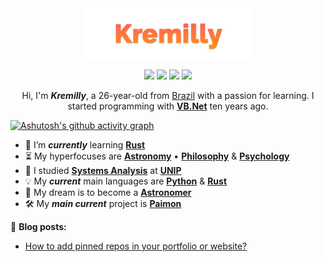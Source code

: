 <div align="center">
  <img src="images/kremilly.png" align="center" height="84" align="left" />
</div>

<p></p>

<p align='center'>
  <a href='https://kremilly.com'><img src='https://img.shields.io/badge/Kremilly.com-000000?style=for-the-badge&logo=About.me&logoColor=white' /></a>
  <a href='https://api.kremilly.com'><img src='https://img.shields.io/badge/Kremilly-APIs-000000?style=for-the-badge&logo=About.me&logoColor=white'/></a>
  <a href='https://github.com/kremilly/kremilly/wiki'><img src='https://img.shields.io/badge/Kremilly-Wiki-000000?style=for-the-badge&logo=About.me&logoColor=white'/></a>
  <a href='https://github.com/sponsors/kremilly'><img src='https://img.shields.io/badge/sponsor-30363D?style=for-the-badge&logo=GitHub-Sponsors&logoColor=#EA4AAA'/></a>
</p>

<p></p>

<div align="center">
  Hi, I'm <b><i>Kremilly</i></b>, a 26-year-old from <a href="https://en.wikipedia.org/wiki/Brazil">Brazil</a> with a passion for learning. I started programming with <b><a href="https://en.wikipedia.org/wiki/Visual_Basic_(.NET)">VB.Net</a></b> ten years ago.
</div>

<p></p>

[![Ashutosh's github activity graph](https://github-readme-activity-graph.vercel.app/graph?username=kremilly&custom_title=Kremilly+Contributions+Graph&hide_border=true&theme=tokyo-night)](https://github.com/ashutosh00710/github-readme-activity-graph)

<p></p>

- 🌱 I’m ***currently*** learning [**Rust**](https://rust-lang.com)
- ⏳ My hyperfocuses are [**Astronomy**](https://en.wikipedia.org/wiki/Astronomy) • [**Philosophy**](https://en.wikipedia.org/wiki/Philosophy) & [**Psychology**](https://en.wikipedia.org/wiki/Psychology)
- 🏫 I studied [**Systems Analysis**](https://en.wikipedia.org/wiki/Systems_analysis) at [**UNIP**](http://www.unip.br)
- 💡 My ***current*** main languages are [**Python**](https://python.org) & [**Rust**](https://rust-lang.com)
- 🚀 My dream is to become a [**Astronomer**](https://en.wikipedia.org/wiki/Astronomer)
- 🛠️ My ***main current*** project is [**Paimon**](https://github.com/Ravenlib/Paimon)

<p></p>

<!--<div align="center">
  <a href="https://php.net"><img src="https://img.shields.io/badge/php-%23777BB4.svg?style=for-the-badge&logo=php&logoColor=white" /></a>
  <a href="https://developer.mozilla.org/en-US/docs/Web/JavaScript"><img src="https://img.shields.io/badge/javascript-%23323330.svg?style=for-the-badge&logo=javascript&logoColor=%23F7DF1E" /></a>
  <a href="https://www.python.org"><img src="https://img.shields.io/badge/python-3670A0?style=for-the-badge&logo=python&logoColor=ffdd54" /></a>
  <a href="https://learn.microsoft.com/pt-br/dotnet/csharp"><img src="https://img.shields.io/badge/c%23-%23239120.svg?style=for-the-badge&logo=c-sharp&logoColor=white" /></a>
  <a href="https://go.dev"><img src="https://img.shields.io/badge/go-%2300ADD8.svg?style=for-the-badge&logo=go&logoColor=white" /></a>
  <a href="https://rust-lang.com"><img src="https://img.shields.io/badge/rust-%23000000.svg?style=for-the-badge&logo=rust&logoColor=white" /><a>
</div>-->

<p>📝 <b>Blog posts:</b></p>

<!-- BLOG-POST-LIST:START -->
- [How to add pinned repos in your portfolio or website?](https://dev.to/kremilly/how-to-added-pinned-repos-in-your-portfolio-or-website-3agg)
<!-- BLOG-POST-LIST:END -->
